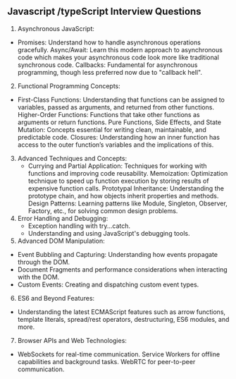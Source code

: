 ## Javascript /typeScript Interview Questions

1. Asynchronous JavaScript:
  - Promises: Understand how to handle asynchronous operations gracefully.
Async/Await: Learn this modern approach to asynchronous code which makes your asynchronous code look more like traditional synchronous code.
Callbacks: Fundamental for asynchronous programming, though less preferred now due to "callback hell".

2. Functional Programming Concepts:
  - First-Class Functions: Understanding that functions can be assigned to variables, passed as arguments, and returned from other functions.
Higher-Order Functions: Functions that take other functions as arguments or return functions.
Pure Functions, Side Effects, and State Mutation: Concepts essential for writing clean, maintainable, and predictable code.
Closures: Understanding how an inner function has access to the outer function’s variables and the implications of this.


3. Advanced Techniques and Concepts:
   - Currying and Partial Application: Techniques for working with functions and improving code reusability.
Memoization: Optimization technique to speed up function execution by storing results of expensive function calls.
Prototypal Inheritance: Understanding the prototype chain, and how objects inherit properties and methods.
Design Patterns: Learning patterns like Module, Singleton, Observer, Factory, etc., for solving common design problems.
4. Error Handling and Debugging:
   - Exception handling with try...catch.
   - Understanding and using JavaScript's debugging tools.
5. Advanced DOM Manipulation:
  - Event Bubbling and Capturing: Understanding how events propagate through the DOM.
  - Document Fragments and performance considerations when interacting with the DOM.
  - Custom Events: Creating and dispatching custom event types.
6. ES6 and Beyond Features:
  - Understanding the latest ECMAScript features such as arrow functions, template literals, spread/rest operators, destructuring, ES6 modules, and more.
7. Browser APIs and Web Technologies:
  - WebSockets for real-time communication.
Service Workers for offline capabilities and background tasks.
WebRTC for peer-to-peer communication.


